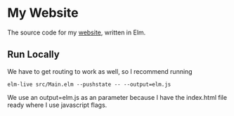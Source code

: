 # My Website

The source code for my [website](joshuaji.com), written in Elm.

## Run Locally

We have to get routing to work as well, so I recommend running

`elm-live src/Main.elm --pushstate -- --output=elm.js` 

We use an output=elm.js as an parameter because I have the index.html file ready where I use javascript flags. 

